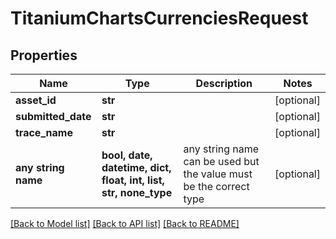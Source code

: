 # TitaniumChartsCurrenciesRequest


## Properties
Name | Type | Description | Notes
------------ | ------------- | ------------- | -------------
**asset_id** | **str** |  | [optional] 
**submitted_date** | **str** |  | [optional] 
**trace_name** | **str** |  | [optional] 
**any string name** | **bool, date, datetime, dict, float, int, list, str, none_type** | any string name can be used but the value must be the correct type | [optional]

[[Back to Model list]](../README.md#documentation-for-models) [[Back to API list]](../README.md#documentation-for-api-endpoints) [[Back to README]](../README.md)


